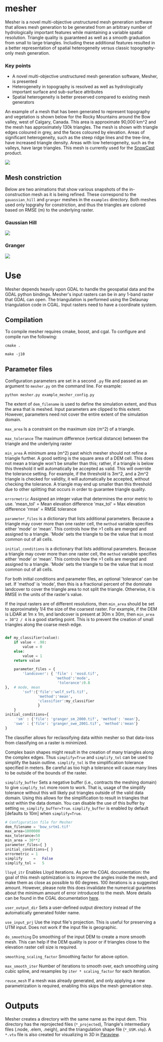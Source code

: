 # mesher

Mesher is a novel multi-objective unstructured mesh generation software that allows mesh generation to be generated from an arbitrary number of hydrologically important features while maintaining a variable spatial resolution. Triangle quality is guaranteed as well as a smooth graduation from small to large triangles. Including these additional features resulted in a better representation of spatial heterogeneity versus classic topography-only mesh generation. 

### Key points
*	A novel multi-objective unstructured mesh generation software, Mesher, is presented
*	Heterogeneity in topography is resolved as well as hydrologically important surface and sub-surface attributes
*	Spatial heterogeneity is better preserved compared to existing mesh generators


An example of a mesh that has been generated to represent topography and vegetation is shown below for the Rocky Mountains around the Bow valley, west of Calgary, Canada. This area is approximate 90,000 km^2 and the mesh has approximately 130k triangles. The mesh is shown with triangle edges coloured in grey, and the faces coloured by elevation. Areas of significant heterogeneity, such as the steep ridge lines and the tree-line, have increased triangle density. Areas with low heterogeneity, such as the valleys, have large triangles. This mesh is currently used for the [SnowCast](http://www.snowcast.ca) product.

![](images/mesh.png)

## Mesh constriction 
Below are two animations that show various snapshots of the in-construction mesh as it is being refined. These correspond to the `gauassian_hill` and `granger` meshes in the `examples` directory. Both meshes used only topgrahy for constriction, and thus the triangles are colored based on RMSE (m) to the underlying raster.

### Gaussian Hill

![](images/gauss.gif)

### Granger
![](images/granger.gif)


# Use
Mesher depends heavily upon GDAL to handle the geospatial data and the GDAL python bindings. Mesher's input rasters can be in any 1-band raster that GDAL can open. The triangulation is performed using the Delaunay triangulation code in CGAL. Input rasters need to have a coordinate system.

## Compilation
To compile mesher requires cmake, boost, and cgal. To configure and compile run the following:

```cmake .```

```make -j10```

## Parameter files
Configuration parameters are set in a second ```.py``` file and passed as an argument to `mesher.py` on the command line. For example:


```python mesher.py example_mesher_config.py```

The extent of ```dem_filename``` is used to define the simulation extent, and thus the area that is meshed. Input parameters are clipped to this extent. However, parameters need not cover the entire extent of the simulation domain.

```max_area``` Is a constraint on the maximum size (m^2) of a triangle.

```max_tolerance``` The maximum difference (vertical distance) between the triangle and the underlying raster

```min_area``` A minimum area (m^2) past which mesher should not refine a triangle further. A good setting is the square area of a DEM cell. This does not mean a triangle won't be smaller than this; rather, if a triangle is below this threshold it will automatically be accepted as valid. This will override the tolerance setting. For example, if the threshold is 3m^2, and a 2m^2 triangle is checked for validity, it will automatically be accepted, without checking the tolerance. A triangle may end up smaller than this threshold due to other splitting that occurs in order to guarantee triangle quality.

```errormetric``` Assigned an integer value that determines the error metric to use.
'mean_tol' = Mean elevation difference 
'max_tol' = Max elevation difference
'rmse'  = RMSE tolerance 

```parameter_files``` is a dictionary  that lists additional parameters. Because a triangle may cover more than one raster cell, the ```method``` variable specifies either 'mode' or 'mean'. This controls how the >1 cells are merged and assigned to a triangle. 'Mode' sets the triangle to be the value that is most common out of all cells.

```initial_conditions``` is a dictionary  that lists additional parameters. Because a triangle may cover more than one raster cell, the ```method``` variable specifies either 'mode' or 'mean'. This controls how the >1 cells are merged and assigned to a triangle. 'Mode' sets the triangle to be the value that is most common out of all cells.

For both initial conditions and parameter files, an optional 'tolerance' can be set. If 'method' is 'mode', then this is a fractional percent of the dominate landcover to cover the triangle area to not split the triangle. Otherwise, it is RMSE in the units of the raster's value.

If the input rasters are of different resolutions, then ```min_area``` should be set to approximately 1/4 the size of the coarsest raster. For example, if the DEM is LiDAR at 1m x 1m, and landcover is present at 30m x 30m, then `min_area = 30^2 / 4` is a good starting point. This is to prevent the creation of small triangles along the coarse mesh edge.

```python

def my_classifier(value):
    if value < .98:
        value = 0
    else:
        value = 1
    return value

    parameter_files = {
        'landcover': { 'file' : 'eosd.tif',
                       'method':'mode',
                        'tolerance':0.8
},  # mode, mean
        'svf':{'file':'wolf_svf1.tif',
               'method':'mean',
               'classifier':my_classifier
               }
    }
initial_conditions={
     'sm' : {'file': 'granger_sm_2000.tif', 'method': 'mean'},
    'swe' : {'file': 'granger_swe_2001.tif', 'method':'mean'}
}
```

The classifier allows for reclassifying data within mesher so that data-loss from classifying on a raster is minimized.

Complex basin shapes might result in the creation of many triangles along the complex edges. Thus ```simplify=True``` and ```simplify_tol``` can be used to simplify the basin outline. ```simplify_tol``` is the simplification tolerance specified in meters. Be careful as too high a tolerance will cause many lines to be outside of the bounds of the raster.

```simplify_buffer``` Sets a negative buffer (i.e., contracts the meshing domain) to give ```simplify_tol``` more room to work. That is, usage of the simplify tolerance without this will likely put triangles outside of the valid data domain. Using this allows for the simplification to result in triangles that exist within the data domain. You can disable the use of this buffer by setting ```no_simplify_buffer=True```. ```simplify_buffer``` is enabled by default [defaults to 10m] when ```simplify=True```.

```python
# Configuration file for Mesher
dem_filename = 'bow_srtm1.tif'
max_area=1000000
max_tolerance=50
min_area = 30**2
parameter_files={ }
initial_conditions={ } 
errormetric = 1 
simplify     =   False
simplify_tol =   5   
```

```lloyd_itr``` Enables Lloyd iterations. As per the CGAL documentation: the goal of this mesh optimization is to improve the angles inside the mesh, and make them as close as possible to 60 degrees. 100 iterations is a suggested amount. However, please note this does invalidate the numerical gurantees about the minimum amount of error introduced to the mesh. More details can be found in the CGAL documentation [here](https://doc.cgal.org/latest/Mesh_2/index.html#secMesh_2_optimization).
    
```user_output_dir``` Sets a user-defined output directory instead of the automatically generated folder name.

```use_input_prj``` Use the input file's projection. This is useful for preserving a UTM input. Does not work if the input file is geographic.

```do_smoothing```  Do smoothing of the input DEM to create a more smooth mesh. This can help if the DEM quality is poor or if triangles close to the elevation raster cell size is required.

```smoothing_scaling_factor``` Smoothing factor for above option.

```max_smooth_iter``` Number of iterations to smooth over, each smoothing using cubic spline, and resamples by ```iter * scaling_factor``` for each iteration.

```reuse_mesh``` If a mesh was already generated, and only applying a new parametrization is required, enabling this skips the mesh generation step.



# Outputs

Mesher creates a directory with the same name as the input dem. This directory has the reprojected files (```*_projected```), Triangle's intermediary files (.node, .elem, .neigh), and the triangulation shape file (```*_USM.shp```). A ```*.vtu``` file is also created for visualizing in 3D in [Paraview](http://www.paraview.org).
